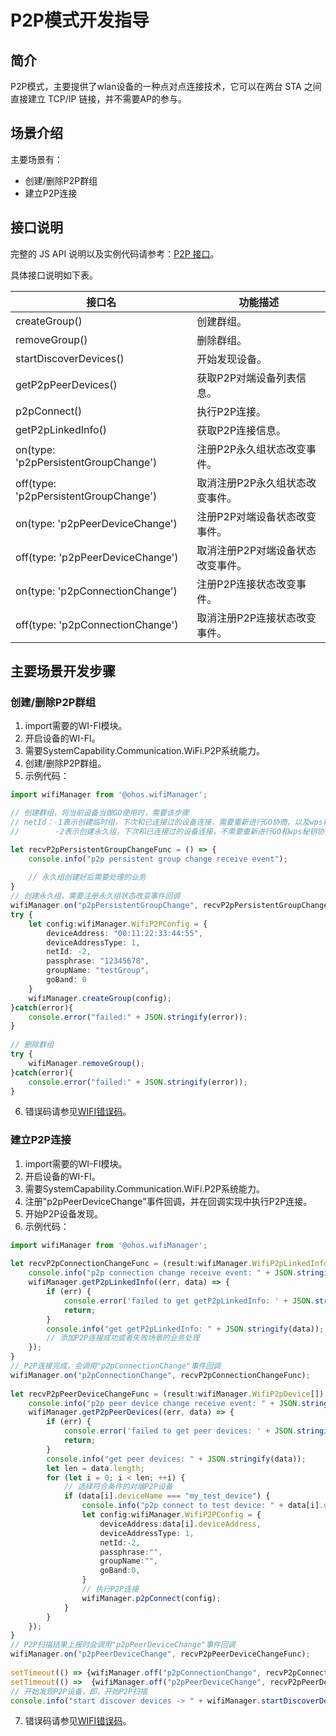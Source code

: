 # P2P模式开发指导

## 简介
P2P模式，主要提供了wlan设备的一种点对点连接技术，它可以在两台 STA 之间直接建立 TCP/IP 链接，并不需要AP的参与。

## 场景介绍
主要场景有：

- 创建/删除P2P群组
- 建立P2P连接

## 接口说明

完整的 JS API 说明以及实例代码请参考：[P2P 接口](../../reference/apis-connectivity-kit/js-apis-wifiManager.md)。

具体接口说明如下表。

| 接口名 | 功能描述 |
| -------- | -------- |
| createGroup() | 创建群组。 |
| removeGroup() | 删除群组。 |
| startDiscoverDevices()  | 开始发现设备。 |
| getP2pPeerDevices() | 获取P2P对端设备列表信息。 |
| p2pConnect() | 执行P2P连接。 |
| getP2pLinkedInfo() | 获取P2P连接信息。 |
| on(type: 'p2pPersistentGroupChange') | 注册P2P永久组状态改变事件。 |
| off(type: 'p2pPersistentGroupChange') | 取消注册P2P永久组状态改变事件。 |
| on(type: 'p2pPeerDeviceChange') | 注册P2P对端设备状态改变事件。 |
| off(type: 'p2pPeerDeviceChange') | 取消注册P2P对端设备状态改变事件。 |
| on(type: 'p2pConnectionChange') | 注册P2P连接状态改变事件。 |
| off(type: 'p2pConnectionChange') | 取消注册P2P连接状态改变事件。 |

## 主要场景开发步骤

### 创建/删除P2P群组
1. import需要的WI-FI模块。
2. 开启设备的WI-FI。
3. 需要SystemCapability.Communication.WiFi.P2P系统能力。
4. 创建/删除P2P群组。
5. 示例代码：

```ts
import wifiManager from '@ohos.wifiManager';

// 创建群组，将当前设备当做GO使用时，需要该步骤
// netId：-1表示创建临时组，下次和已连接过的设备连接，需要重新进行GO协商，以及wps秘钥协商;
//        -2表示创建永久组，下次和已连接过的设备连接，不需要重新进行GO和wps秘钥协商;

let recvP2pPersistentGroupChangeFunc = () => {
	console.info("p2p persistent group change receive event");
  
	// 永久组创建好后需要处理的业务
}
// 创建永久组，需要注册永久组状态改变事件回调
wifiManager.on("p2pPersistentGroupChange", recvP2pPersistentGroupChangeFunc);
try {
	let config:wifiManager.WifiP2PConfig = {
		deviceAddress: "00:11:22:33:44:55",
		deviceAddressType: 1,
		netId: -2,
		passphrase: "12345678",
		groupName: "testGroup",
		goBand: 0
	}
	wifiManager.createGroup(config);	
}catch(error){
	console.error("failed:" + JSON.stringify(error));
}
    
// 删除群组
try {
	wifiManager.removeGroup();	
}catch(error){
	console.error("failed:" + JSON.stringify(error));
}
```

6. 错误码请参见[WIFI错误码](../../reference/apis-connectivity-kit/errorcode-wifi.md)。

### 建立P2P连接
1. import需要的WI-FI模块。
2. 开启设备的WI-FI。
3. 需要SystemCapability.Communication.WiFi.P2P系统能力。
4. 注册"p2pPeerDeviceChange"事件回调，并在回调实现中执行P2P连接。
5. 开始P2P设备发现。
6. 示例代码：

```ts
import wifiManager from '@ohos.wifiManager';
  
let recvP2pConnectionChangeFunc = (result:wifiManager.WifiP2pLinkedInfo) => {
	console.info("p2p connection change receive event: " + JSON.stringify(result));
	wifiManager.getP2pLinkedInfo((err, data) => {
		if (err) {
			console.error('failed to get getP2pLinkedInfo: ' + JSON.stringify(err));
			return;
		}
		console.info("get getP2pLinkedInfo: " + JSON.stringify(data));
		// 添加P2P连接成功或者失败场景的业务处理
	});
}
// P2P连接完成，会调用"p2pConnectionChange"事件回调
wifiManager.on("p2pConnectionChange", recvP2pConnectionChangeFunc);
  
let recvP2pPeerDeviceChangeFunc = (result:wifiManager.WifiP2pDevice[]) => {
	console.info("p2p peer device change receive event: " + JSON.stringify(result));
	wifiManager.getP2pPeerDevices((err, data) => {
		if (err) {
			console.error('failed to get peer devices: ' + JSON.stringify(err));
			return;
		}
		console.info("get peer devices: " + JSON.stringify(data));
		let len = data.length;
		for (let i = 0; i < len; ++i) {
			// 选择符合条件的对端P2P设备
			if (data[i].deviceName === "my_test_device") {
				console.info("p2p connect to test device: " + data[i].deviceAddress);
				let config:wifiManager.WifiP2PConfig = {
					deviceAddress:data[i].deviceAddress,
					deviceAddressType: 1,
					netId:-2,
					passphrase:"",
					groupName:"",
					goBand:0,
				}
				// 执行P2P连接
				wifiManager.p2pConnect(config);
			}
		}
	});
}
// P2P扫描结果上报时会调用"p2pPeerDeviceChange"事件回调
wifiManager.on("p2pPeerDeviceChange", recvP2pPeerDeviceChangeFunc);
  
setTimeout(() => {wifiManager.off("p2pConnectionChange", recvP2pConnectionChangeFunc);}, 125 * 1000);
setTimeout(() =>  {wifiManager.off("p2pPeerDeviceChange", recvP2pPeerDeviceChangeFunc);}, 125 * 1000);
// 开始发现P2P设备，即，开始P2P扫描
console.info("start discover devices -> " + wifiManager.startDiscoverDevices());
```

7. 错误码请参见[WIFI错误码](../../reference/apis-connectivity-kit/errorcode-wifi.md)。
